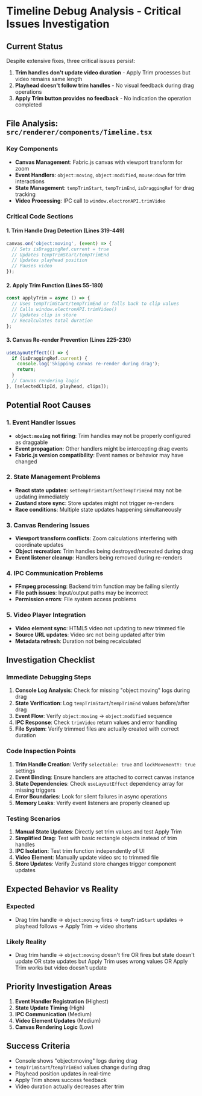 # Timeline Debug Analysis - Critical Issues Investigation

## Current Status
Despite extensive fixes, three critical issues persist:
1. **Trim handles don't update video duration** - Apply Trim processes but video remains same length
2. **Playhead doesn't follow trim handles** - No visual feedback during drag operations
3. **Apply Trim button provides no feedback** - No indication the operation completed

## File Analysis: `src/renderer/components/Timeline.tsx`

### Key Components
- **Canvas Management**: Fabric.js canvas with viewport transform for zoom
- **Event Handlers**: `object:moving`, `object:modified`, `mouse:down` for trim interactions
- **State Management**: `tempTrimStart`, `tempTrimEnd`, `isDraggingRef` for drag tracking
- **Video Processing**: IPC call to `window.electronAPI.trimVideo`

### Critical Code Sections

#### 1. Trim Handle Drag Detection (Lines 319-449)
```typescript
canvas.on('object:moving', (event) => {
  // Sets isDraggingRef.current = true
  // Updates tempTrimStart/tempTrimEnd
  // Updates playhead position
  // Pauses video
});
```

#### 2. Apply Trim Function (Lines 55-180)
```typescript
const applyTrim = async () => {
  // Uses tempTrimStart/tempTrimEnd or falls back to clip values
  // Calls window.electronAPI.trimVideo()
  // Updates clip in store
  // Recalculates total duration
};
```

#### 3. Canvas Re-render Prevention (Lines 225-230)
```typescript
useLayoutEffect(() => {
  if (isDraggingRef.current) {
    console.log('Skipping canvas re-render during drag');
    return;
  }
  // Canvas rendering logic
}, [selectedClipId, playhead, clips]);
```

## Potential Root Causes

### 1. Event Handler Issues
- **`object:moving` not firing**: Trim handles may not be properly configured as draggable
- **Event propagation**: Other handlers might be intercepting drag events
- **Fabric.js version compatibility**: Event names or behavior may have changed

### 2. State Management Problems
- **React state updates**: `setTempTrimStart`/`setTempTrimEnd` may not be updating immediately
- **Zustand store sync**: Store updates might not trigger re-renders
- **Race conditions**: Multiple state updates happening simultaneously

### 3. Canvas Rendering Issues
- **Viewport transform conflicts**: Zoom calculations interfering with coordinate updates
- **Object recreation**: Trim handles being destroyed/recreated during drag
- **Event listener cleanup**: Handlers being removed during re-renders

### 4. IPC Communication Problems
- **FFmpeg processing**: Backend trim function may be failing silently
- **File path issues**: Input/output paths may be incorrect
- **Permission errors**: File system access problems

### 5. Video Player Integration
- **Video element sync**: HTML5 video not updating to new trimmed file
- **Source URL updates**: Video src not being updated after trim
- **Metadata refresh**: Duration not being recalculated

## Investigation Checklist

### Immediate Debugging Steps
1. **Console Log Analysis**: Check for missing "object:moving" logs during drag
2. **State Verification**: Log `tempTrimStart`/`tempTrimEnd` values before/after drag
3. **Event Flow**: Verify `object:moving` → `object:modified` sequence
4. **IPC Response**: Check `trimVideo` return values and error handling
5. **File System**: Verify trimmed files are actually created with correct duration

### Code Inspection Points
1. **Trim Handle Creation**: Verify `selectable: true` and `lockMovementY: true` settings
2. **Event Binding**: Ensure handlers are attached to correct canvas instance
3. **State Dependencies**: Check `useLayoutEffect` dependency array for missing triggers
4. **Error Boundaries**: Look for silent failures in async operations
5. **Memory Leaks**: Verify event listeners are properly cleaned up

### Testing Scenarios
1. **Manual State Updates**: Directly set trim values and test Apply Trim
2. **Simplified Drag**: Test with basic rectangle objects instead of trim handles
3. **IPC Isolation**: Test trim function independently of UI
4. **Video Element**: Manually update video src to trimmed file
5. **Store Updates**: Verify Zustand store changes trigger component updates

## Expected Behavior vs Reality

### Expected
- Drag trim handle → `object:moving` fires → `tempTrimStart` updates → playhead follows → Apply Trim → video shortens

### Likely Reality
- Drag trim handle → `object:moving` doesn't fire OR fires but state doesn't update OR state updates but Apply Trim uses wrong values OR Apply Trim works but video doesn't update

## Priority Investigation Areas
1. **Event Handler Registration** (Highest)
2. **State Update Timing** (High)
3. **IPC Communication** (Medium)
4. **Video Element Updates** (Medium)
5. **Canvas Rendering Logic** (Low)

## Success Criteria
- Console shows "object:moving" logs during drag
- `tempTrimStart`/`tempTrimEnd` values change during drag
- Playhead position updates in real-time
- Apply Trim shows success feedback
- Video duration actually decreases after trim
